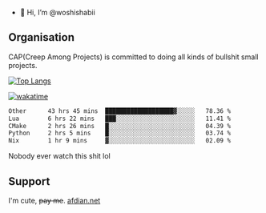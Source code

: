 - 👋 Hi, I’m @woshishabii

## Organisation

CAP(Creep Among Projects) is committed to doing all kinds of bullshit small projects.

[![Top Langs](https://github-readme-stats.vercel.app/api/top-langs/?username=woshishabii&layout=compact)](https://github.com/anuraghazra/github-readme-stats)

[![wakatime](https://wakatime.com/badge/user/34d02784-acc1-4a16-82d7-33fdb53c4ed6.svg)](https://wakatime.com/@34d02784-acc1-4a16-82d7-33fdb53c4ed6)


<!--START_SECTION:waka-->

```txt
Other      43 hrs 45 mins  ███████████████████▓░░░░░   78.36 %
Lua        6 hrs 22 mins   ███░░░░░░░░░░░░░░░░░░░░░░   11.41 %
CMake      2 hrs 26 mins   █░░░░░░░░░░░░░░░░░░░░░░░░   04.39 %
Python     2 hrs 5 mins    █░░░░░░░░░░░░░░░░░░░░░░░░   03.74 %
Nix        1 hr 9 mins     ▓░░░░░░░░░░░░░░░░░░░░░░░░   02.09 %
```

<!--END_SECTION:waka-->

Nobody ever watch this shit lol

## Support
I'm cute, ~~pay me~~.
[afdian.net](https://afdian.com/a/woshishabi)

<!---
woshishabii/woshishabii is a ✨ special ✨ repository because its `README.md` (this file) appears on your GitHub profile.
You can click the Preview link to take a look at your changes.
--->
